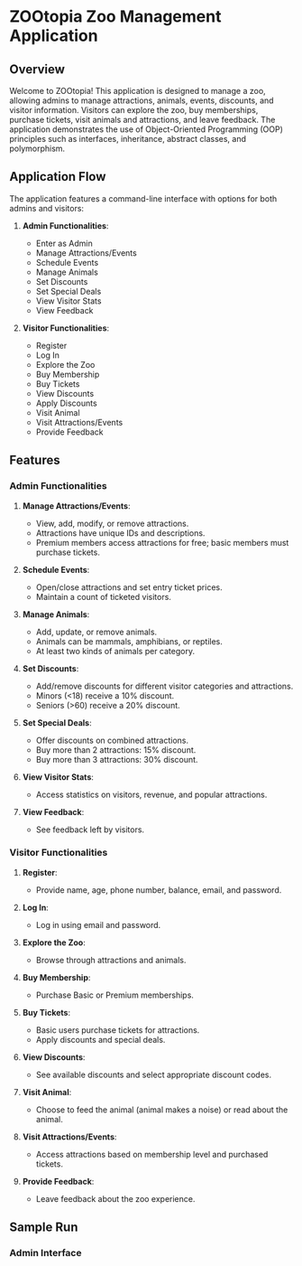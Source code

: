 # ZOOtopia Zoo Management Application

## Overview
Welcome to ZOOtopia! This application is designed to manage a zoo, allowing admins to manage attractions, animals, events, discounts, and visitor information. Visitors can explore the zoo, buy memberships, purchase tickets, visit animals and attractions, and leave feedback. The application demonstrates the use of Object-Oriented Programming (OOP) principles such as interfaces, inheritance, abstract classes, and polymorphism.

## Application Flow
The application features a command-line interface with options for both admins and visitors:

1. **Admin Functionalities**:
    - Enter as Admin
    - Manage Attractions/Events
    - Schedule Events
    - Manage Animals
    - Set Discounts
    - Set Special Deals
    - View Visitor Stats
    - View Feedback

2. **Visitor Functionalities**:
    - Register
    - Log In
    - Explore the Zoo
    - Buy Membership
    - Buy Tickets
    - View Discounts
    - Apply Discounts
    - Visit Animal
    - Visit Attractions/Events
    - Provide Feedback

## Features
### Admin Functionalities
1. **Manage Attractions/Events**:
    - View, add, modify, or remove attractions.
    - Attractions have unique IDs and descriptions.
    - Premium members access attractions for free; basic members must purchase tickets.

2. **Schedule Events**:
    - Open/close attractions and set entry ticket prices.
    - Maintain a count of ticketed visitors.

3. **Manage Animals**:
    - Add, update, or remove animals.
    - Animals can be mammals, amphibians, or reptiles.
    - At least two kinds of animals per category.

4. **Set Discounts**:
    - Add/remove discounts for different visitor categories and attractions.
    - Minors (<18) receive a 10% discount.
    - Seniors (>60) receive a 20% discount.

5. **Set Special Deals**:
    - Offer discounts on combined attractions.
    - Buy more than 2 attractions: 15% discount.
    - Buy more than 3 attractions: 30% discount.

6. **View Visitor Stats**:
    - Access statistics on visitors, revenue, and popular attractions.

7. **View Feedback**:
    - See feedback left by visitors.

### Visitor Functionalities
1. **Register**:
    - Provide name, age, phone number, balance, email, and password.

2. **Log In**:
    - Log in using email and password.

3. **Explore the Zoo**:
    - Browse through attractions and animals.

4. **Buy Membership**:
    - Purchase Basic or Premium memberships.

5. **Buy Tickets**:
    - Basic users purchase tickets for attractions.
    - Apply discounts and special deals.

6. **View Discounts**:
    - See available discounts and select appropriate discount codes.

7. **Visit Animal**:
    - Choose to feed the animal (animal makes a noise) or read about the animal.

8. **Visit Attractions/Events**:
    - Access attractions based on membership level and purchased tickets.

9. **Provide Feedback**:
    - Leave feedback about the zoo experience.

## Sample Run
### Admin Interface
